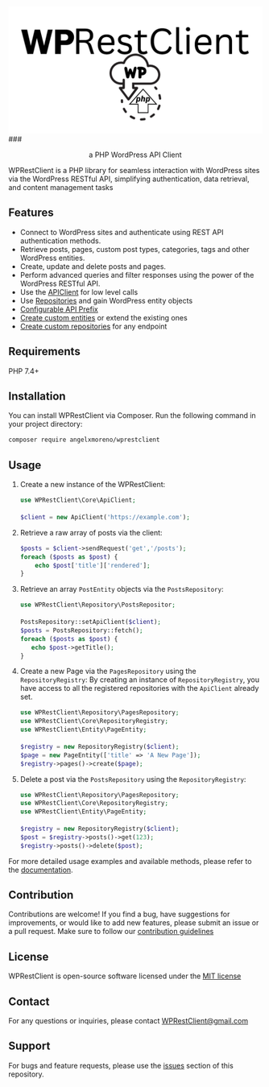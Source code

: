 ![WPRestClient Logo](docs/assets/WPRestClient.github.png)
###<p style="text-align: center;">a PHP WordPress API Client</p>

WPRestClient is a PHP library for seamless interaction with WordPress sites via the WordPress RESTful API, simplifying
authentication, data retrieval, and content management tasks

## Features

- Connect to WordPress sites and authenticate using REST API authentication methods.
- Retrieve posts, pages, custom post types, categories, tags and other WordPress entities.
- Create, update and delete posts and pages.
- Perform advanced queries and filter responses using the power of the WordPress RESTful API.
- Use the [APIClient](https://wprestclient.readthedocs.io/en/latest/usage/client) for low level calls
- Use [Repositories](https://wprestclient.readthedocs.io/en/latest/usage/repositories) and gain WordPress entity objects
- [Configurable API Prefix](https://wprestclient.readthedocs.io/en/latest/extending/api-prefix)
- [Create custom entities](https://wprestclient.readthedocs.io/en/latest/extending/entity) or extend the existing ones
- [Create custom repositories](https://wprestclient.readthedocs.io/en/latest/extending/repository) for any endpoint

## Requirements

PHP 7.4+

## Installation

You can install WPRestClient via Composer. Run the following command in your project directory:

```bash
composer require angelxmoreno/wprestclient
```

## Usage

1. Create a new instance of the WPRestClient:

    ```php
    use WPRestClient\Core\ApiClient;
    
    $client = new ApiClient('https://example.com');
    ```

2. Retrieve a raw array of posts via the client:

    ```php
    $posts = $client->sendRequest('get','/posts');
    foreach ($posts as $post) {
        echo $post['title']['rendered'];
    }
    ```

3. Retrieve an array `PostEntity` objects via the `PostsRepository`:

    ```php
   use WPRestClient\Repository\PostsRepositor;
   
   PostsRepository::setApiClient($client);
   $posts = PostsRepository::fetch();
   foreach ($posts as $post) {
       echo $post->getTitle();
   }
    ```

4. Create a new Page via the `PagesRepository` using the `RepositoryRegistry`:
   By creating an instance of `RepositoryRegistry`, you have access to all the registered repositories with
   the `ApiClient` already set.

    ```php
   use WPRestClient\Repository\PagesRepository;
   use WPRestClient\Core\RepositoryRegistry;
   use WPRestClient\Entity\PageEntity;
   
   $registry = new RepositoryRegistry($client);
   $page = new PageEntity(['title' => 'A New Page']);
   $registry->pages()->create($page);
    ```   

5. Delete a post via the `PostsRepository` using the `RepositoryRegistry`:

    ```php
   use WPRestClient\Repository\PagesRepository;
   use WPRestClient\Core\RepositoryRegistry;
   use WPRestClient\Entity\PageEntity;
   
   $registry = new RepositoryRegistry($client);
   $post = $registry->posts()->get(123);
   $registry->posts()->delete($post);
    ```

For more detailed usage examples and available methods, please refer to
the [documentation](https://wprestclient.readthedocs.io/en/latest/).

## Contribution

Contributions are welcome! If you find a bug, have suggestions for improvements, or would like to add new features,
please submit an issue or a pull request. Make sure to follow
our [contribution guidelines](https://wprestclient.readthedocs.io/en/latest/contributing/)

## License

WPRestClient is open-source software licensed under the [MIT license](LICENSE)

## Contact

For any questions or inquiries, please contact [WPRestClient@gmail.com](mailto:WPRestClient@gmail.com)

## Support

For bugs and feature requests, please use the [issues](https://github.com/angelxmoreno/WPRestClient/issues) section of
this repository.

